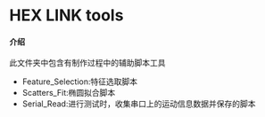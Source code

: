 # HEX LINK tools

#### 介绍

此文件夹中包含有制作过程中的辅助脚本工具

* Feature_Selection:特征选取脚本
* Scatters_Fit:椭圆拟合脚本
* Serial_Read:进行测试时，收集串口上的运动信息数据并保存的脚本

